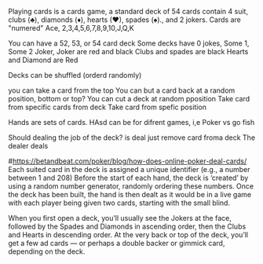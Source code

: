 Playing cards is a cards game, a standard deck of 54 cards contain 4 suit, clubs (♣), diamonds (♦), hearts (♥), spades (♠)., and 2 jokers.
Cards are "numered"  Ace, 2,3,4,5,6,7,8,9,10,J,Q,K


You can have a 52, 53, or 54 card deck
Some decks have 0 jokes, Some 1, Some 2 Joker, Joker are red and black 
Clubs and spades are black
Hearts and Diamond are Red

Decks can be
shuffled (orderd randomly)


you can take a card from the top
You can but a card back at a random position, bottom or top?
You can cut a deck at random pposition
Take card from specific  cards from deck
Take card from spefic position



Hands are sets  of cards. 
HAsd can be for difrent  games, i,e Poker vs go fish


Should dealing the job of the deck? is deal just remove card  froma deck
The dealer deals









#https://betandbeat.com/poker/blog/how-does-online-poker-deal-cards/
Each suited card in the deck is assigned a unique identifier (e.g., a number between 1 and 208)
Before the start of each hand, the deck is ‘created’ by using a random number generator, randomly ordering these numbers.
Once the deck has been built, the hand is then dealt as it would be in a live game with each player being given two cards, starting with the small blind.


When you first open a deck, you’ll usually see the Jokers at the face, followed by the Spades and Diamonds in ascending order, then the Clubs and Hearts in descending order. At the very back or top of the deck, you’ll get a few ad cards — or perhaps a double backer or gimmick card, depending on the deck.